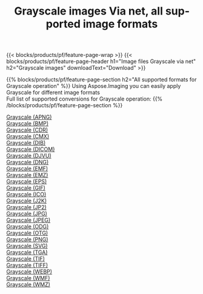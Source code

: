 ﻿---
title: Grayscale images Via net, all supported image formats 
weight: 3920
url: /net/grayscale 
lang: en
langdirlevel: 2
locales: zh-hans,ja,it,ru,de,es,fr,nl,id,lt,pl,pt,vi,tr,ko,zh-hant,ar,hi,th,sv,cs,uk,he
description: Using Aspose.Imaging you can easily Grayscale images Via net
---

{{< blocks/products/pf/feature-page-wrap >}}
{{< blocks/products/pf/feature-page-header h1="Image files Grayscale via net" h2="Grayscale images" downloadText="Download" >}}


{{% blocks/products/pf/feature-page-section  h2="All supported formats for Grayscale operation" %}}
Using Aspose.Imaging you can easily apply Grayscale for different image formats
<br/>
Full list of supported conversions for Grayscale operation:
{{% /blocks/products/pf/feature-page-section %}}
<div class="container-fluid productfamilypage bg-gray">
    <div class="convertypes bg-gray agp-content section">
        <div class="container">
		<div class="row other-converters">
		    <div class='col-md-2 other-converter remove-lp remove-rp'><a href="/imaging/net/grayscale/apng" >Grayscale (APNG)</a></div><div class='col-md-2 other-converter remove-lp remove-rp'><a href="/imaging/net/grayscale/bmp" >Grayscale (BMP)</a></div><div class='col-md-2 other-converter remove-lp remove-rp'><a href="/imaging/net/grayscale/cdr" >Grayscale (CDR)</a></div><div class='col-md-2 other-converter remove-lp remove-rp'><a href="/imaging/net/grayscale/cmx" >Grayscale (CMX)</a></div><div class='col-md-2 other-converter remove-lp remove-rp'><a href="/imaging/net/grayscale/dib" >Grayscale (DIB)</a></div><div class='col-md-2 other-converter remove-lp remove-rp'><a href="/imaging/net/grayscale/dicom" >Grayscale (DICOM)</a></div><div class='col-md-2 other-converter remove-lp remove-rp'><a href="/imaging/net/grayscale/djvu" >Grayscale (DJVU)</a></div><div class='col-md-2 other-converter remove-lp remove-rp'><a href="/imaging/net/grayscale/dng" >Grayscale (DNG)</a></div><div class='col-md-2 other-converter remove-lp remove-rp'><a href="/imaging/net/grayscale/emf" >Grayscale (EMF)</a></div><div class='col-md-2 other-converter remove-lp remove-rp'><a href="/imaging/net/grayscale/emz" >Grayscale (EMZ)</a></div><div class='col-md-2 other-converter remove-lp remove-rp'><a href="/imaging/net/grayscale/eps" >Grayscale (EPS)</a></div><div class='col-md-2 other-converter remove-lp remove-rp'><a href="/imaging/net/grayscale/gif" >Grayscale (GIF)</a></div><div class='col-md-2 other-converter remove-lp remove-rp'><a href="/imaging/net/grayscale/ico" >Grayscale (ICO)</a></div><div class='col-md-2 other-converter remove-lp remove-rp'><a href="/imaging/net/grayscale/j2k" >Grayscale (J2K)</a></div><div class='col-md-2 other-converter remove-lp remove-rp'><a href="/imaging/net/grayscale/jp2" >Grayscale (JP2)</a></div><div class='col-md-2 other-converter remove-lp remove-rp'><a href="/imaging/net/grayscale/jpg" >Grayscale (JPG)</a></div><div class='col-md-2 other-converter remove-lp remove-rp'><a href="/imaging/net/grayscale/jpeg" >Grayscale (JPEG)</a></div><div class='col-md-2 other-converter remove-lp remove-rp'><a href="/imaging/net/grayscale/odg" >Grayscale (ODG)</a></div><div class='col-md-2 other-converter remove-lp remove-rp'><a href="/imaging/net/grayscale/otg" >Grayscale (OTG)</a></div><div class='col-md-2 other-converter remove-lp remove-rp'><a href="/imaging/net/grayscale/png" >Grayscale (PNG)</a></div><div class='col-md-2 other-converter remove-lp remove-rp'><a href="/imaging/net/grayscale/svg" >Grayscale (SVG)</a></div><div class='col-md-2 other-converter remove-lp remove-rp'><a href="/imaging/net/grayscale/tga" >Grayscale (TGA)</a></div><div class='col-md-2 other-converter remove-lp remove-rp'><a href="/imaging/net/grayscale/tif" >Grayscale (TIF)</a></div><div class='col-md-2 other-converter remove-lp remove-rp'><a href="/imaging/net/grayscale/tiff" >Grayscale (TIFF)</a></div><div class='col-md-2 other-converter remove-lp remove-rp'><a href="/imaging/net/grayscale/webp" >Grayscale (WEBP)</a></div><div class='col-md-2 other-converter remove-lp remove-rp'><a href="/imaging/net/grayscale/wmf" >Grayscale (WMF)</a></div><div class='col-md-2 other-converter remove-lp remove-rp'><a href="/imaging/net/grayscale/wmz" >Grayscale (WMZ)</a></div>
                </div>
        </div>
    </div>
</div>
<br/>
